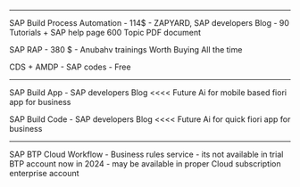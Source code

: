 

------------------------


SAP Build Process Automation  -  114$ - ZAPYARD, SAP developers Blog - 90 Tutorials + SAP help page 600 Topic PDF document 

SAP RAP  - 380 $ - Anubahv trainings Worth Buying All the time 

CDS + AMDP - SAP codes - Free 


------------------------


SAP Build App  - SAP developers Blog <<<< Future Ai for mobile based fiori app for business 

SAP Build Code - SAP developers Blog <<<< Future Ai for quick fiori app for business 


------------------------


SAP BTP Cloud Workflow - Business rules service  - its not available in trial BTP account now in 2024 - may be available in proper Cloud subscription enterprise account 
